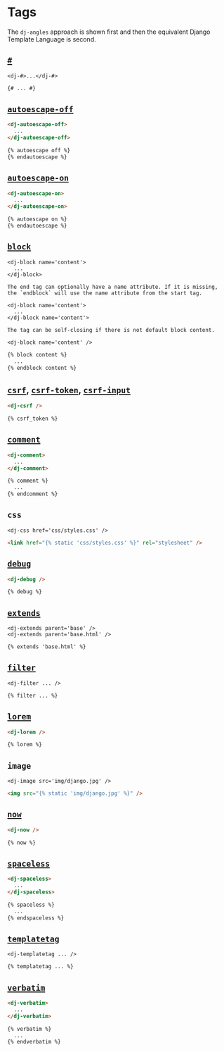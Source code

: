 # Tags

The `dj-angles` approach is shown first and then the equivalent Django Template Language is second.

## [`#`](https://docs.djangoproject.com/en/stable/ref/templates/language/#comments)

```
<dj-#>...</dj-#>
```

```html
{# ... #}
```

## [`autoescape-off`](https://docs.djangoproject.com/en/stable/ref/templates/builtins/#autoescape)

```html
<dj-autoescape-off>
  ...
</dj-autoescape-off>
```

```html
{% autoescape off %}
{% endautoescape %}
```

## [`autoescape-on`](https://docs.djangoproject.com/en/stable/ref/templates/builtins/#autoescape)

```html
<dj-autoescape-on>
  ...
</dj-autoescape-on>
```

```html
{% autoescape on %}
{% endautoescape %}
```

## [`block`](https://docs.djangoproject.com/en/stable/ref/templates/builtins/#block)

```
<dj-block name='content'>
  ...
</dj-block>
```

```{note}
The end tag can optionally have a name attribute. If it is missing, the `endblock` will use the name attribute from the start tag.
```

```
<dj-block name='content'>
  ...
</dj-block name='content'>
```

```{note}
The tag can be self-closing if there is not default block content.
```

```
<dj-block name='content' />
```

```html
{% block content %}
  ...
{% endblock content %}
```

## [`csrf`](https://docs.djangoproject.com/en/stable/ref/templates/builtins/#csrf-token), [`csrf-token`](https://docs.djangoproject.com/en/stable/ref/templates/builtins/#csrf-token), [`csrf-input`](https://docs.djangoproject.com/en/stable/ref/templates/builtins/#csrf-token)

```html
<dj-csrf />
```

```html
{% csrf_token %}
```

## [`comment`](https://docs.djangoproject.com/en/stable/ref/templates/builtins/#comment)

```html
<dj-comment>
  ...
</dj-comment>
```

```html
{% comment %}
  ...
{% endcomment %}
```

## `css`

```
<dj-css href='css/styles.css' />
```

```html
<link href="{% static 'css/styles.css' %}" rel="stylesheet" />
```

## [`debug`](https://docs.djangoproject.com/en/stable/ref/templates/builtins/#debug)

```html
<dj-debug />
```

```html
{% debug %}
```

## [`extends`](https://docs.djangoproject.com/en/stable/ref/templates/builtins/#extends)

```
<dj-extends parent='base' />
<dj-extends parent='base.html' />
```

```html
{% extends 'base.html' %}
```

## [`filter`](https://docs.djangoproject.com/en/stable/ref/templates/builtins/#filter)

```
<dj-filter ... />
```

```html
{% filter ... %}
```

## [`lorem`](https://docs.djangoproject.com/en/stable/ref/templates/builtins/#lorem)

```html
<dj-lorem />
```

```html
{% lorem %}
```

## `image`

```
<dj-image src='img/django.jpg' />
```

```html
<img src="{% static 'img/django.jpg' %}" />
```

## [`now`](https://docs.djangoproject.com/en/stable/ref/templates/builtins/#now)

```html
<dj-now />
```

```html
{% now %}
```

## [`spaceless`](https://docs.djangoproject.com/en/stable/ref/templates/builtins/#spaceless)

```html
<dj-spaceless>
  ...
</dj-spaceless>
```

```html
{% spaceless %}
  ...
{% endspaceless %}
```

## [`templatetag`](https://docs.djangoproject.com/en/stable/ref/templates/builtins/#templatetag)

```
<dj-templatetag ... />
```

```html
{% templatetag ... %}
```

## [`verbatim`](https://docs.djangoproject.com/en/stable/ref/templates/builtins/#verbatim)

```html
<dj-verbatim>
  ...
</dj-verbatim>
```

```html
{% verbatim %}
  ...
{% endverbatim %}
```